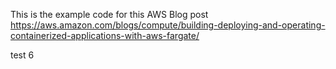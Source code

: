 This is the example code for this AWS Blog post https://aws.amazon.com/blogs/compute/building-deploying-and-operating-containerized-applications-with-aws-fargate/

test 6
